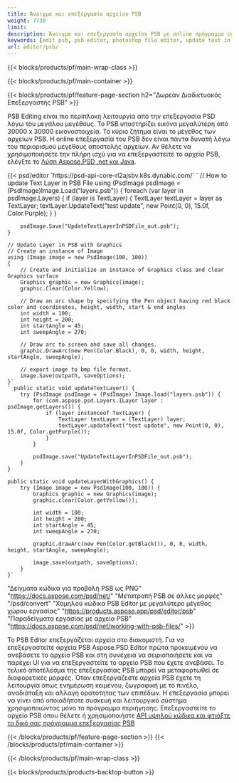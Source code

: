 ```yaml
---
title: Άνοιγμα και επεξεργασία αρχείου PSB
weight: 7730
limit: 
description: Άνοιγμα και επεξεργασία αρχείου PSB με online πρόγραμμα επεξεργασίας
keywords: [edit psb, psb editor, photoshop file editor, update text in psb, update psb, open psb, update text in psb]
url: editor/psb/
---
```


{{< blocks/products/pf/main-wrap-class >}}

{{< blocks/products/pf/main-container >}}

{{< blocks/products/pf/feature-page-section h2="Δωρεάν Διαδικτυακός Επεξεργαστής PSB" >}}
<p>PSB Editing είναι πιο περίπλοκη λειτουργία από την επεξεργασία PSD λόγω του μεγάλου μεγέθους. Το PSB υποστηρίζει εικόνα μεγαλύτερη από 30000 x 30000 εικονοστοιχεία. Το κύριο ζήτημα είναι το μέγεθος των αρχείων PSB. Η online επεξεργασία του PSB δεν είναι πάντα δυνατή λόγω του περιορισμού μεγέθους αποστολής αρχείων. Αν θέλετε να χρησιμοποιήσετε την πλήρη ισχύ για να επεξεργαστείτε το αρχείο PSB, ελέγξτε το <a href="/psd/{{< lang-code >}}">Λύση Aspose.PSD .net και Java</a>. </p>
{{< psd/editor `https://psd-api-core-rl2ajsbv.k8s.dynabic.com/` 
`	// How to update Text Layer in PSB File
	using (PsdImage psdImage = (PsdImage)Image.Load("layers.psb"))
  	{
		foreach (var layer in psdImage.Layers)
		{
			if (layer is TextLayer)
			{
				TextLayer textLayer = layer as TextLayer;
				textLayer.UpdateText("test update", new Point(0, 0), 15.0f, Color.Purple);
			}
		}

		psdImage.Save("UpdateTextLayerInPSDFile_out.psb");
	}
	
	// Update Layer in PSB with Graphics
	// Create an instance of Image
	using (Image image = new PsdImage(100, 100))
	{
		// Create and initialize an instance of Graphics class and clear Graphics surface
		Graphics graphic = new Graphics(image);
		graphic.Clear(Color.Yellow);

		// Draw an arc shape by specifying the Pen object having red black color and coordinates, height, width, start & end angles                 
		int width = 100;
		int height = 200;
		int startAngle = 45;
		int sweepAngle = 270;

		// Draw arc to screen and save all changes.
		graphic.DrawArc(new Pen(Color.Black), 0, 0, width, height, startAngle, sweepAngle);

		// export image to bmp file format.
		image.Save(outpath, saveOptions);
	}` 
	` public static void updateTextLayer() {
        try (PsdImage psdImage = (PsdImage) Image.load("layers.psb")) {
            for (com.aspose.psd.Layers.ILayer layer : psdImage.getLayers()) {
                if (layer instanceof TextLayer) {
                    TextLayer textLayer = (TextLayer) layer;
                    textLayer.updateText("test update", new Point(0, 0), 15.0f, Color.getPurple());
                }
            }

            psdImage.save("UpdateTextLayerInPSDFile_out.psb");
        }
    }

    public static void updateLayerWithGraphics() {
        try (Image image = new PsdImage(100, 100)) {
            Graphics graphic = new Graphics(image);
            graphic.clear(Color.getYellow());

            int width = 100;
            int height = 200;
            int startAngle = 45;
            int sweepAngle = 270;

            graphic.drawArc(new Pen(Color.getBlack()), 0, 0, width, height, startAngle, sweepAngle);

            image.save(outpath, saveOptions);
        }
    }` 
"Δείγματα κώδικα για προβολή PSB ως PNG"  "https://docs.aspose.com/psd/net/" 
"Μετατροπή PSB σε άλλες μορφές"  "/psd/convert" 
"Χαμηλού κώδικα PSB Editor με μεγαλύτερο μέγεθος χώρου εργασίας" "https://products.aspose.app/psd/editor/psb" 
"Παραδείγματα εργασίας με αρχεία PSB" "https://docs.aspose.com/psd/net/working-with-psb-files/" >}}
<p>Το PSB Editor επεξεργάζεται αρχεία στο διακομιστή. Για να επεξεργαστείτε αρχεία PSB Aspose.PSD Editor πρώτα προκειμένου να ανεβάσετε το αρχείο PSB και στη συνέχεια να σειριοποιήσετε και να παρέχει UI για να επεξεργαστείτε το αρχείο PSB που έχετε ανεβάσει. Το τελικό αποτέλεσμα της επεξεργασίας PSB μπορεί να μεταφορτωθεί σε διαφορετικές μορφές. Όταν επεξεργάζεστε αρχεία PSB έχετε τη λειτουργία όπως ενημέρωση κειμένου, ζωγραφική με το πινέλο, αναδιάταξη και αλλαγή ορατότητας των επιπέδων. Η επεξεργασία μπορεί να γίνει από οποιαδήποτε συσκευή και λειτουργικό σύστημα χρησιμοποιώντας μόνο το πρόγραμμα περιήγησης. Επεξεργαστείτε το αρχείο PSB όπου θέλετε ή χρησιμοποιήστε <a href="https://docs.aspose.com/psd/net/working-with-psb-files/">API υψηλού κώδικα και φτιάξτε το δικό σας πρόγραμμα επεξεργασίας PSB</a></p>

{{< /blocks/products/pf/feature-page-section >}}
{{< /blocks/products/pf/main-container >}}


{{< /blocks/products/pf/main-wrap-class >}}

{{< blocks/products/products-backtop-button >}}

